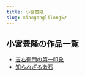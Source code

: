 ```yaml
---
title: 小宮豊隆
slug: xiaogonglilong52
---
```


## 小宮豊隆の作品一覧

- [吉右衛門の第一印象](jiyouweimennodiyiyinxiang0f)
- [知られざる漱石](zhirarezarushushi41)
